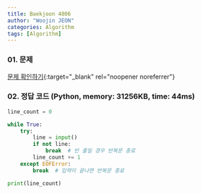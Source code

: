 ```yaml
---
title: Baekjoon 4806
author: "Woojin JEON"
categories: Algorithm
tags: [Algorithm]
---
```


### 01. 문제

[문제 확인하기](https://www.acmicpc.net/problem/4806){:target="_blank" rel="noopener noreferrer"}

### 02. 정답 코드 (Python, memory: 31256KB, time: 44ms)

```Python
line_count = 0

while True:
    try:
        line = input()
        if not line:
            break  # 빈 줄일 경우 반복문 종료
        line_count += 1
    except EOFError:
        break  # 입력이 끝나면 반복문 종료

print(line_count)
```
